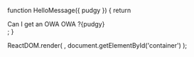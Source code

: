 function HelloMessage({ pudgy }) {
  return <div>Can I get an OWA OWA ?{pudgy}</div>;
}

ReactDOM.render(
  <HelloMessage pudgy="OWA OWA =)" />,
  document.getElementById('container')
);
